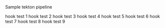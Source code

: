 Sample tekton pipeline

hook test 1
hook test 2
hook test 3
hook test 4
hook test 5
hook test 6
hook test 7
hook test 8
hook test 9
